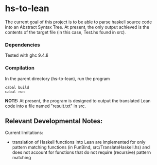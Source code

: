 # hs-to-lean

The current goal of this project is to be able to parse haskell source code into an Abstract Syntax Tree. At present, the only output achieved is the contents of the target file (in this case, Test.hs found in src).

### Dependencies

Tested with ghc 9.4.8

### Compilation

In the parent directory (hs-to-lean), run the program 
```
cabal build
cabal run 
```

**NOTE:** At present, the program is designed to output the translated Lean code into a file named "result.txt" in src.


## Relevant Developmental Notes:

Current limitations:
* translation of Haskell functions into Lean are implemented for only pattern matching functions (in FunBind, src/TranslateHaskell.hs) and does not account for functions that do not require (recursive) pattern matching
